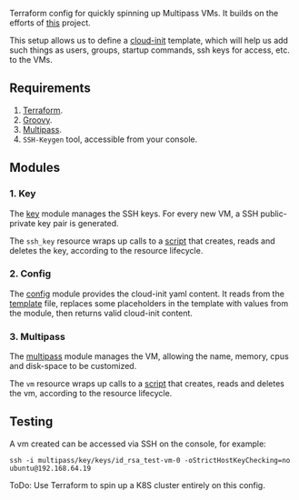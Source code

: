 Terraform config for quickly spinning up Multipass VMs. It builds on the efforts of [this](https://github.com/Nyariki/Terraform-Multipass.git) project. 

This setup allows us to define a [cloud-init](https://help.ubuntu.com/community/CloudInit) template, which will help us add such things as users, groups, startup commands, ssh keys for access, etc. to the VMs.  

## Requirements
1. [Terraform](https://www.terraform.io/downloads). 
2. [Groovy](https://groovy-lang.org/install.html). 
3. [Multipass](https://multipass.run/). 
4. `SSH-Keygen` tool, accessible from your console. 

## Modules
### 1. Key
The [key](/multipass/key/key.tf) module manages the SSH keys. For every new VM, a SSH public-private key pair is generated. 

The `ssh_key` resource wraps up calls to a [script](multipass/key/scripts/operations.groovy) that creates, reads and deletes the key, according to the resource lifecycle.

### 2. Config
The [config](/multipass/config/config.tf) module provides the cloud-init yaml content. It reads from the [template](multipass/config/cloud_init_template.yaml) file, replaces some placeholders in the template with values from the module, then returns valid cloud-init content. 

### 3. Multipass
The [multipass](/multipass/main.tf) module manages the VM, allowing the name, memory, cpus and disk-space to be customized. 

The `vm` resource wraps up calls to a [script](multipass/scripts/operations.groovy) that creates, reads and deletes the vm, according to the resource lifecycle.

## Testing
A vm created can be accessed via SSH on the console, for example: 
```console
ssh -i multipass/key/keys/id_rsa_test-vm-0 -oStrictHostKeyChecking=no ubuntu@192.168.64.19 
```

ToDo: Use Terraform to spin up a K8S cluster entirely on this config.
